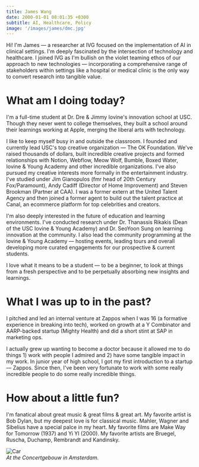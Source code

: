 ```yaml
---
title: James Wang
date: 2000-01-01 08:01:35 +0300
subtitle: AI, Healthcare, Policy
image: '/images/james/dmc.jpg'
---
```


Hi! I'm James — a researcher at IVG focused on the implementation of AI in clinical settings. I'm deeply fascinated by the intersection of technology and healthcare. I joined IVG as I'm bullish on the violet teaming ethos of our approach to new technologies — incorporating a comprehensive range of stakeholders within settings like a hospital or medical clinic is the only way to convert research into tangible value.

# What am I doing today?
I'm a full-time student at Dr. Dre & Jimmy Iovine's innovation school at USC. Though they never went to college themselves, they built a school around their learnings working at Apple, merging the liberal arts with technology.

I like to keep myself busy in and outside the classroom. I founded and currently lead USC's top creative organization — The OK Foundation. We've raised thousands of dollars, built incredible creative projects and formed relationships with Notion, Webflow, Meow Wolf, Bumble, Boxed Water, Iovine & Young Academy and other incredible organizations. I've also pursued my creative interests more formally in the entertainment industry. I've studied under Jim Gianopulos (fmr head of 20th Century Fox/Paramount), Andy Cadiff (Director of Home Improvement) and Steven Brookman (Partner at CAA). I was a former extern at the United Talent Agency and then joined a former agent to build out the talent practice at Canal, an ecommerce platform for top celebrities and creators. 

I'm also deeply interested in the future of education and learning environments. I've conducted research under Dr. Thanassis Rikakis (Dean of the USC Iovine & Young Academy) and Dr. SeoYoon Sung on learning innovation at the community. I also lead the community programming at the Iovine & Young Academy — hosting events, leading tours and overall developing more curated engagements for our prospective & current students.

I love what it means to be a student — to be a beginner, to look at things from a fresh perspective and to be perpetually absorbing new insights and learnings. 

# What I was up to in the past?

I pitched and led an internal venture at Zappos when I was 16 (a formative experience in breaking into tech), worked on growth at a Y Combinator and AARP-backed startup (Mighty Health) and did a short stint at SAP in marketing ops. 

I actually grew up wanting to become a doctor because it allowed me to do things 1) work with people I admired and 2) have some tangible impact in my work. In junior year of high school, I got my first introduction to a startup — Zappos. Since then, I've been very fortunate to work with some really incredible people to do some really incredible things. 

# How about a little fun?
I'm fanatical about great music & great films & great art. My favorite artist is Bob Dylan, but my deepest love is for classical music. Mahler, Wagner and Sibelius have a special palce in my heart. My favorite films are Make Way for Tomorrow (1937) and Yi YI (2000). My favorite artists are Bruegel, Ruscha, Duchamp, Rembrandt and Kandinsky.

<div class="gallery-box">
  <div class="gallery">
    <img src="/images/adventures/concert.jpg" loading="lazy" alt="Car">
  </div>
  <em>At the Concertgebouw in Amsterdam.</em>
</div>
